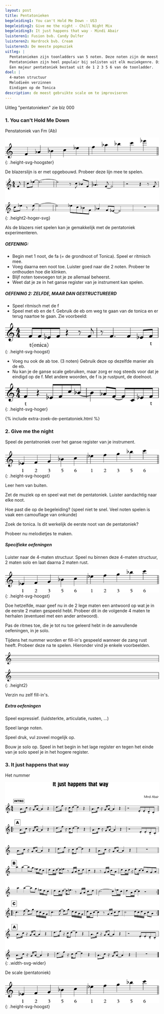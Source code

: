 ```yaml
---
layout: post
title: Pentatonieken
begeleiding1: You can't Hold Me Down - US3
begeleiding2: Give me the night - Chill Night Mix
begeleiding3: It just happens that way - Mindi Abair
luisteren1: Fusion bvb. Candy Dulfer
luisteren2: Hardrock bvb. Cream
luisteren3: De meeste popmuziek
uitleg: |
  Pentatonieken zijn toonladders van 5 noten. Deze noten zijn de meest consonante noten uit een toonladder.
  Pentatonieken zijn heel populair bij solisten uit elk muziekgenre. Dit is omdat het makkelijk is om er melodieën met te maken. De noten lijken bij elkaar te horen en eens ze gespeeld zijn in de solo wil het gehoor, van de solist en de luisteraar, niets anders meer.
  Een majeur pentatoniek bestaat uit de 1 2 3 5 6 van de toonladder.
doel: |
  4-maten structuur
  Melodieën verzinnen
  Eindigen op de Tonica
description: de meest gebruikte scale om te improviseren
---
```


Uitleg "pentatonieken" zie blz 000

### 1. You can't Hold Me Down

Penstatoniek van Fm (Ab)

![You can't hold me down scale](/assets/img/02-pe/IB-pentatonieken-YCHMD-scale.svg "You can't hold me down scale"){: .height-svg-hoogster}

De blazerslijn is er met opgebouwd. Probeer deze lijn mee te spelen.

![You can't hold me down blazers](/assets/img/02-pe/IB-pentatonieken-YCHMD-blazers.svg "You can't hold me down blazers"){: .height2-hoger-svg}

Als de blazers niet spelen kan je gemakkelijk met de pentatoniek experimenteren.

##### OEFENING:

<ul class="disc">
  <li>Begin met 1 noot, de fa (= de grondnoot of Tonica). Speel er ritmisch mee.</li>
  <li>Voeg daarna een noot toe. Luister goed naar die 2 noten. Probeer te onthouden hoe die klinken.</li>
  <li>Blijf noten toevoegen tot je ze allemaal beheerst.</li>
  <li>Weet dat je ze in het ganse register van je instrument kan spelen.</li>
</ul>

##### OEFENING 2: ZELFDE, MAAR DAN GESTRUCTUREERD

<ul class="disc">
  <li>Speel ritmisch met de f</li>
  <li>Speel met eb en de f. Gebruik de eb om weg te gaan van de tonica en er terug naartoe te gaan. Zie voorbeeld:</li>
</ul>

![You can't hold me down](/assets/img/02-pe/IB-pentatonieken-YCHMD-f-eb.svg "You can't hold me down solo met f en eb"){: .height-svg-hoogst}

<ul class="disc">
  <li>Voeg nu ook de ab toe. (3 noten) Gebruik deze op dezelfde manier als de eb.</li>
  <li>Nu kan je de ganse scale gebruiken, maar zorg er nog steeds voor dat je eindigd op de f. Met andere woorden, de f is je rustpunt, de doelnoot.</li>
</ul>

![You can't hold me down](/assets/img/02-pe/IB-pentatonieken-YCHMD-voorbeeld-solo.svg "You can't hold me down voorbeeld solo"){: .height-svg-hoger}

{% include extra-zoek-de-pentatoniek.html %}

### 2. Give me the night

Speel de pentatnoniek over het ganse register van je instrument.

![It just happens that way](/assets/img/02-pe/IB-pentatonieken-scale.svg "It just happens that way scale"){: .height-svg-hoogst}

Leer hem van buiten.

Zet de muziek op en speel wat met de pentatoniek. Luister aandachtig naar elke noot.

Hoe past die op de begeleiding? (speel niet te snel. Veel noten spelen is vaak een camouflage van onkunde)

Zoek de tonica. Is dit werkelijk de eerste noot van de pentatoniek?

Probeer nu melodietjes te maken.

##### Specifieke oefeningen

Luister naar de 4-maten structuur.
Speel nu binnen deze 4-maten structuur, 2 maten solo en laat daarna 2 maten rust.

![Give me the night - pentatoniek](/assets/img/02-pe/IB-pentatonieken-scale.svg "Give me the night - pentatoniek"){: .height-svg-hoogst}

Doe hetzelfde, maar geef nu in de 2 lege maten een antwoord op wat je in de eerste 2 maten gespeeld hebt. Probeer dit in de volgende 4 maten te herhalen (eventueel met een ander antwoord).

Pas de ritmes toe, die je tot nu toe geleerd hebt in de aanvullende oefeningen, in je solo.

Tijdens het nummer worden er fill-in's gespeeld wanneer de zang rust heeft. Probeer deze na te spelen. Hieronder vind je enkele voorbeelden.

![Give me the night](/assets/img/01-4n/IB-IM-4-noten-lege-notenbalken.svg "give me the night fill-in's "){: .height2}

Verzin nu zelf fill-in's.

##### Extra oefeningen

Speel expressief. (luidsterkte, articulatie, rusten, ...)

Speel lange noten.

Speel druk, vul zoveel mogelijk op.

Bouw je solo op. Speel in het begin in het lage register en tegen het einde van je solo speel je in het hogere register.

### 3. It just happens that way

Het nummer

![It just happens that way](/assets/img/02-pe/IB-pentatonieken-itJustHappensThatWay.svg "It just happens that way"){: .width-svg-wider}

De scale (pentatoniek)

![It just happens that way](/assets/img/02-pe/IB-pentatonieken-scale.svg "It just happens that way scale"){: .height-svg-hoogst}
